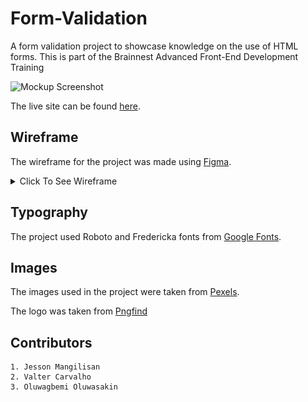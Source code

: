 # Form-Validation
A form validation project to showcase knowledge on the use of HTML forms. This is part of the Brainnest Advanced Front-End Development Training

![Mockup Screenshot](###)

The live site can be found [here](https://jtm2021.github.io/Form-Validation/).

## Wireframe
The wireframe for the project was made using [Figma](https://www.figma.com/).
<details><summary>Click To See Wireframe</summary>

### Homepage
![Website Homepage Wireframe](./assets/readme-images/form-wireframe.svg "Wireframe")


</details>


## Typography

The project used Roboto and Fredericka fonts from [Google Fonts](https://fonts.google.com/).


## Images

The images used in the project were taken from [Pexels](https://www.pexels.com/).

The logo was taken from [Pngfind](https://www.pngfind.com/download/hhhRobi_australian-australia-tourism-cartoon-free-photo-png-cartoon/)


## Contributors

    1. Jesson Mangilisan
    2. Valter Carvalho
    3. Oluwagbemi Oluwasakin